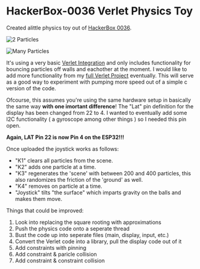 # HackerBox-0036 Verlet Physics Toy
Created alittle physics toy out of [HackerBox 0036](https://www.instructables.com/id/HackerBox-0036-JumboTron/). 

![2 Particles](https://github.com/jgoergen/HackerBox-0036/blob/master/2particles.GIF?raw=true "2 Particles")

![Many Particles](https://github.com/jgoergen/HackerBox-0036/blob/master/manyparticles.GIF?raw=true "Many Particles")

It's using a very basic [Verlet Integration](https://en.wikipedia.org/wiki/Verlet_integration) and only includes functionality for bouncing particles off walls and eachother at the moment. I would like to add more functionality from my [full Verlet Project](https://github.com/jgoergen/VerletAlgorythm) eventually. This will serve as a good way to experiment with pumping more speed out of a simple c version of the code. 

Ofcourse, this assumes you're using the same hardware setup in basically the same way **with one imortant difference**!
The "Lat" pin definition for the display has been changed from 22 to 4. I wanted to eventually add some I2C functionality ( a gyroscope among other things ) so I needed this pin open.

**Again, LAT Pin 22 is now Pin 4 on the ESP32!!!**

Once uploaded the joystick works as follows:
* "K1" clears all particles from the scene.
* "K2" adds one particle at a time.
* "K3" regenerates the 'scene' with between 200 and 400 particles, this also randomizes the friction of the 'ground' as well.
* "K4" removes on particle at a time.
* "Joystick" tilts "the surface" which imparts gravity on the balls and makes them move.

Things that could be improved:
1. Look into replacing the square rooting with approximations
2. Push the physics code onto a seperate thread
3. Bust the code up into seperate files (main, display, input, etc.)
4. Convert the Verlet code into a library, pull the display code out of it
5. Add constraints with pinning
6. Add constraint & paricle collision
7. Add constraint & constraint collision
